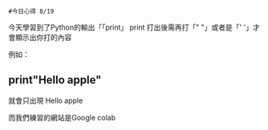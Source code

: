 ```
#今日心得 8/19
```
今天學習到了Python的輸出「「print」
print 打出後需再打「" "」或者是「' '」才會顯示出你打的內容

例如：

print"Hello apple"
---

就會只出現 Hello apple

而我們練習的網站是Google colab
